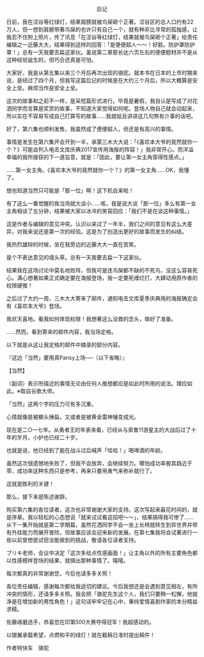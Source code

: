 <p align="center">后记</p>

日前，我在涩谷等红绿灯，结果肩膀就被鸟屎砸个正著。涩谷区的总人口约有22万人，但一想到肩膀带著鸟屎的也许只有自己一个，就有种非比寻常的孤独感，让我忍不住附上照片，传了讯息「在涩谷等红绿灯，结果就被鸟屎砸个正著」给责任编辑之一近藤大大，结果得到这样的回答：「是便便超人～～！好脏。防护罩防护罩！」总有一天我要去扁这家伙。虽说第二章那长达六页左右的便便题材并不是从这种经验诞生的，但巧合还真是可怕。

大家好，我是从第五集以来三个月后再次出现的骆驼。就本书在日本的上市时期来说，是经过了四个月，但我写这篇后记的时候是在大约三个月后，所以大概算是安全上垒。麻烦当作是安全上垒。

这次的故事和之前不一样，是采短篇形式进行。毕竟是暑假，我自认是写成了对花洒同学而言算是奖赏的故事，不知道大家觉得如何呢。登场人物自己就会动起来，所以实在不容易写成自己打算写的故事……我就姑且讲讲这几句煞有介事的话吧。

好了，第六集也顺利发售，我虽然成了便便超人，但还是有高兴的事情。

事情是发生在第六集开会开到一半，承蒙三木大大说：「《喜欢本大爷的竟然就你一个？》可能会列入电击文库庆典2017宣传用海报的阵容！」我非常开心。而洋溢幸福的我所接获的下一道旨意，就是：「因此，要让第一女主角穿得性感点。」

……第一女主角。《喜欢本大爷的竟然就你一个？》的第一女主角……OK，我懂了。

想也知道当然只可能是「那一位」啊！这下机会来啦！

有了这么一番觉醒的我当场就大谈小……咳，我是说大谈「那一位」多么有第一女主角相谈了五分钟，结果被大家以冰冷的笑容回应：「我们不是在谈这种事情。」

这是作者与编辑的意见冲突。认识以来过了一年半，我们之间的意见有这么大差异，对我来说还是第一次的经验。这是为了创造出更好的故事而发生的纠结。

我热烈雄辩的时候，坐在我旁边的近藤大大一直在苦笑。

是个不表达意见的墙头草。总有一天我要去扁一下这家伙。

结果我在这场讨论中莫名地败阵，但我可是连鸟屎都不缺的不死鸟，没这么容易死心。满心想著如果正式确定要在海报登场，我一定要死缠烂打，大肆动用原作者的权限硬推！

之后过了大约一周，三木大大寄来了邮件，通知电击文库夏季庆典用的海报确定会有《喜欢本大爷》登场。

我欢天喜地。看我如何体现权限！我想著这么没救的念头，做好了准备。

……然而，看到寄来的邮件内容，我当场定格。

以下就是从这让我定格的邮件中摘录的部分内容。

『这边「当然」要用真Pansy上场──（以下省略）』

【当然】

〈副词〉表示所描述的事情无论由任何人推想都应是如此时所用的说法。理应如此。※取自谷歌大师。

「当然」这两个字的压力可有多沉重。

心情就像是被榔头捶扁，又或者是被黄金雷神锤变成光。

现在是二○一七年。从勇者王的年表来看，已经从与索鲁11游星主的大战后过了十年的岁月，小护也已经二十岁。

也就是说，他已经到了能在战斗过后喊声「哇哈！」喝啤酒的年龄。

虽然这次很遗憾地失败了，但我不会放弃，会继续努力。哪怕成功率极其趋近于零，成功率这种东西只是参考，再来只要用勇气来弥补就行了。

这就是胜利的关键！

那么，接下来是陈述谢辞。

购买第六集的各位读者，这次也非常谢谢大家的支持。这次写起来最花时间的，就是序章。我以轻松的心态想说「就来试试看这招吧～～」，结果搞得我可惨了……从下一集开始就是第二学期篇，虽然花洒同学不会一坐上长椅就转生到异世界并带有外挂能力而展开冒险，但故事应该会迎来新的发展。在第七集我将会试著进行一些以前曾想尝试但没能做到的挑战，敬请各位读者支持。

ブリキ老师，会议中决定「这次多给点性感画面！」让主角以外的所有主要角色都以性感模样登场的结果，就搞出那种事情了。嘻嘻。

每次都真的非常谢谢您，今后也请多多关照！

各位责任编辑，感谢每次都给我适切的建议。今后我想还是会遇到意见相左，有所冲突的情形，还请多多关照。我会把「骆驼先生这个人，我们只要稍一松懈，他就净是在增加新的男性角色！」这句话牢牢记在心中，秉持爱情喜剧作家的本分精益求精。

佐藤琢磨选手，恭喜您在印第500大赛夺得冠军！我超感动的。

以银翼承载希望，点燃和平的绿灯！就在截稿日准时提出稿件！

作者特快车　骆驼

